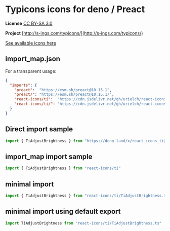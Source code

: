 # Typicons icons for deno / Preact

**License** [CC BY-SA 3.0](https://creativecommons.org/licenses/by-sa/3.0/)

**Project** [http://s-ings.com/typicons/](http://s-ings.com/typicons/)

[See available icons here](https://react-icons.github.io/react-icons/icons?name=ti)

## import_map.json

For a transparent usage:

```json
{
  "imports": {
    "preact":  "https://esm.sh/preact@10.15.1",
    "preact/": "https://esm.sh/preact@10.15.1/",
    "react-icons/ti":  "https://cdn.jsdelivr.net/gh/urielch/react-icons-ti@1.0.6/mod.ts",
    "react-icons/ti/": "https://cdn.jsdelivr.net/gh/urielch/react-icons-ti@1.0.6/ico/",
  }
}
```

## Direct import sample

```ts
import { TiAdjustBrightness } from "https://deno.land/x/react_icons_ti@1.0.6/mod.ts"
```

## import_map import sample

```ts
import { TiAdjustBrightness } from "react-icons/ti"
```

## minimal import

```ts
import { TiAdjustBrightness } from "react-icons/ti/TiAdjustBrightness.ts"
```

## minimal import using default export

```ts
import TiAdjustBrightness from "react-icons/ti/TiAdjustBrightness.ts"
```


